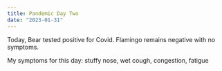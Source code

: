 ```yaml
---
title: Pandemic Day Two
date: "2023-01-31"
---
```


Today, Bear tested positive for Covid. Flamingo remains negative with no symptoms.

My symptoms for this day: stuffy nose, wet cough, congestion, fatigue 

